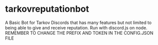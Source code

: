 # tarkovreputationbot
A Basic Bot for Tarkov Discords that has many features but not limited to being able to give and receive reputation. Run with discord.js on node.
REMEMBER TO CHANGE THE PREFIX AND TOKEN IN THE CONFIG.JSON FILE